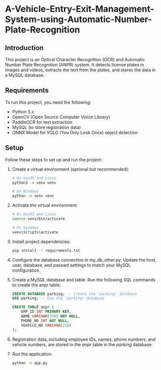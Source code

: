 # A-Vehicle-Entry-Exit-Management-System-using-Automatic-Number-Plate-Recognition

## Introduction

This project is an Optical Character Recognition (OCR) and Automatic Number Plate Recognition (ANPR) system. It detects license plates in images and videos, extracts the text from the plates, and stores the data in a MySQL database.

## Requirements

To run this project, you need the following:

- Python 3.x
- OpenCV (Open Source Computer Vision Library)
- PaddleOCR for text extraction
- MySQL (to store registration data)
- ONNX Model for YOLO (You Only Look Once) object detection

## Setup

Follow these steps to set up and run the project:

1. Create a virtual environment (optional but recommended):
   
   ```bash
   # On macOS and Linux
   python3 -m venv venv

   # On Windows
   python -m venv venv

2. Activate the virtual environment:
   
   ```bash
   # On macOS and Linux
   source venv/bin/activate
   
   # On Windows
   venv\Scripts\activate

3. Install project dependencies:
   
   ```bash
   pip install -r requirements.txt

4. Configure the database connection in my_db_other.py. Update the host, user, database, and passwd settings to match your MySQL configuration.

5. Create a MySQL database and table. Run the following SQL commands to create the anpr table:

   ```sql
   CREATE DATABASE parking; -- Create the 'parking' database
   USE parking; -- Use the 'parking' database
   
   CREATE TABLE anpr (
       EMP_ID INT PRIMARY KEY,
       NAME VARCHAR(250) NOT NULL,
       PHONE_NO INT NOT NULL,
       VEHICLE_NO VARCHAR(250)
   );

6. Registration data, including employee IDs, names, phone numbers, and vehicle numbers, are stored in the *anpr* table in the *parking* database.
   
7. Run the application:

   ```bash
   python -m app.py

